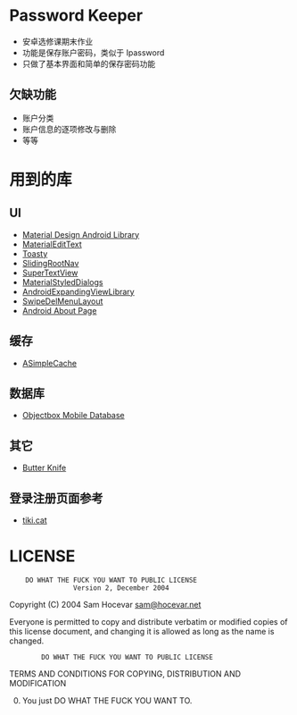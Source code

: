 # Password Keeper

* 安卓选修课期末作业
* 功能是保存账户密码，类似于 Ipassword
* 只做了基本界面和简单的保存密码功能

## 欠缺功能

* 账户分类
* 账户信息的逐项修改与删除
* 等等

# 用到的库

## UI

* [Material Design Android Library](https://github.com/navasmdc/MaterialDesignLibrary)
* [MaterialEditText](https://github.com/rengwuxian/MaterialEditText)
* [Toasty](https://github.com/GrenderG/Toasty)
* [SlidingRootNav](https://github.com/yarolegovich/SlidingRootNav)
* [SuperTextView](https://github.com/lygttpod/SuperTextView)
* [MaterialStyledDialogs](https://github.com/javiersantos/MaterialStyledDialogs)
* [AndroidExpandingViewLibrary](https://github.com/diegodobelo/AndroidExpandingViewLibrary)
* [SwipeDelMenuLayout](https://github.com/mcxtzhang/SwipeDelMenuLayout)
* [Android About Page](https://github.com/medyo/android-about-page)

## 缓存

* [ASimpleCache](https://github.com/yangfuhai/ASimpleCache)

## 数据库

* [Objectbox Mobile Database](https://objectbox.io/)

## 其它

* [Butter Knife](https://github.com/JakeWharton/butterknife)

## 登录注册页面参考

* [tiki.cat](http://tiki.cat/2016/05/17/beautiful-android-login-and-signup-screens-with-material-design-zh/)

# LICENSE

        DO WHAT THE FUCK YOU WANT TO PUBLIC LICENSE 
                    Version 2, December 2004 

 Copyright (C) 2004 Sam Hocevar <sam@hocevar.net> 

 Everyone is permitted to copy and distribute verbatim or modified 
 copies of this license document, and changing it is allowed as long 
 as the name is changed. 

            DO WHAT THE FUCK YOU WANT TO PUBLIC LICENSE 
   TERMS AND CONDITIONS FOR COPYING, DISTRIBUTION AND MODIFICATION 

  0. You just DO WHAT THE FUCK YOU WANT TO.
